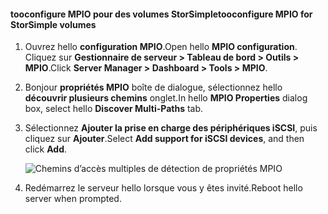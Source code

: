 #### <a name="tooconfigure-mpio-for-storsimple-volumes"></a><span data-ttu-id="307fa-101">tooconfigure MPIO pour des volumes StorSimple</span><span class="sxs-lookup"><span data-stu-id="307fa-101">tooconfigure MPIO for StorSimple volumes</span></span>
1. <span data-ttu-id="307fa-102">Ouvrez hello **configuration MPIO**.</span><span class="sxs-lookup"><span data-stu-id="307fa-102">Open hello **MPIO configuration**.</span></span> <span data-ttu-id="307fa-103">Cliquez sur **Gestionnaire de serveur > Tableau de bord > Outils > MPIO**.</span><span class="sxs-lookup"><span data-stu-id="307fa-103">Click **Server Manager > Dashboard > Tools > MPIO**.</span></span>
2. <span data-ttu-id="307fa-104">Bonjour **propriétés MPIO** boîte de dialogue, sélectionnez hello **découvrir plusieurs chemins** onglet.</span><span class="sxs-lookup"><span data-stu-id="307fa-104">In hello **MPIO Properties** dialog box, select hello **Discover Multi-Paths** tab.</span></span>
3. <span data-ttu-id="307fa-105">Sélectionnez **Ajouter la prise en charge des périphériques iSCSI**, puis cliquez sur **Ajouter**.</span><span class="sxs-lookup"><span data-stu-id="307fa-105">Select **Add support for iSCSI devices**, and then click **Add**.</span></span>  
   
    ![Chemins d’accès multiples de détection de propriétés MPIO](./media/storsimple-configure-mpio-volumes/IC741003.png)
4. <span data-ttu-id="307fa-107">Redémarrez le serveur hello lorsque vous y êtes invité.</span><span class="sxs-lookup"><span data-stu-id="307fa-107">Reboot hello server when prompted.</span></span>

